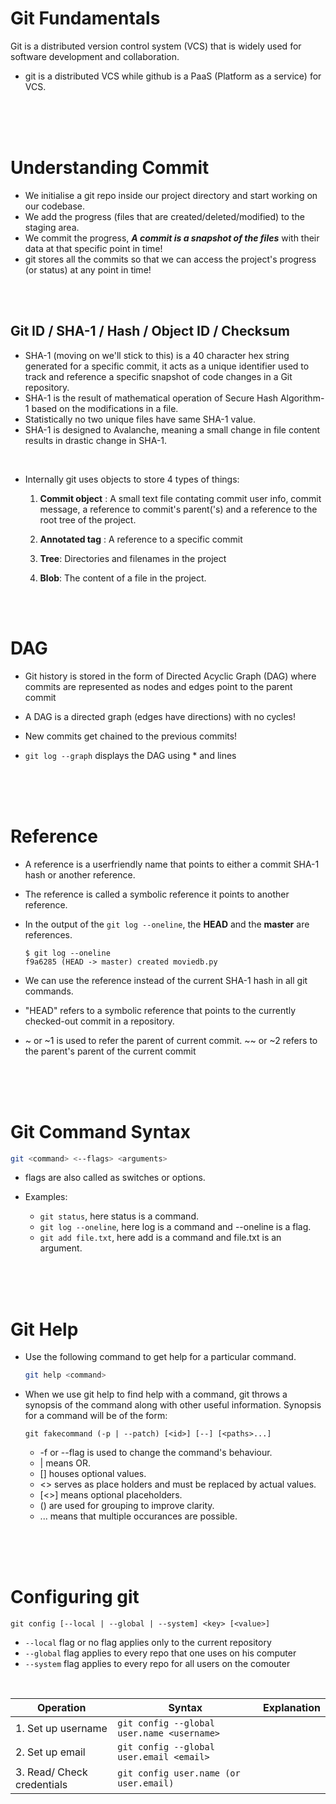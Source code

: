 # Git Fundamentals

Git is a distributed version control system (VCS) that is widely used for software development and collaboration.

- git is a distributed VCS while github is a PaaS (Platform as a service) for VCS.

<br/>
<br/>
<br/>

# Understanding Commit

- We initialise a git repo inside our project directory and start working on our codebase.
- We add the progress (files that are created/deleted/modified) to the staging area.
- We commit the progress, **_A commit is a snapshot of the files_** with their data at that specific point in time!
- git stores all the commits so that we can access the project's progress (or status) at any point in time!

<br/>
<br/>

## Git ID / SHA-1 / Hash / Object ID / Checksum

- SHA-1 (moving on we'll stick to this) is a 40 character hex string generated for a specific commit, it acts as a unique identifier used to track and reference a specific snapshot of code changes in a Git repository.
- SHA-1 is the result of mathematical operation of Secure Hash Algorithm-1 based on the modifications in a file.
- Statistically no two unique files have same SHA-1 value.
- SHA-1 is designed to Avalanche, meaning a small change in file content results in drastic change in SHA-1.

<br>

- Internally git uses objects to store 4 types of things:

  1. **Commit object** : A small text file contating commit user info, commit message, a reference to commit's parent('s) and a reference to the root tree of the project.

  2. **Annotated tag** : A reference to a specific commit

  3. **Tree**: Directories and filenames in the project

  4. **Blob**: The content of a file in the project.

<br>
<br>

# DAG

- Git history is stored in the form of Directed Acyclic Graph (DAG) where commits are represented as nodes and edges point to the parent commit
- A DAG is a directed graph (edges have directions) with no cycles!
- New commits get chained to the previous commits!

- `git log --graph` displays the DAG using \* and lines

<br>
<br>
<br>

# Reference

- A reference is a userfriendly name that points to either a commit SHA-1 hash or another reference.
- The reference is called a symbolic reference it points to another reference.

- In the output of the `git log --oneline`, the **HEAD** and the **master** are references.

  ```
  $ git log --oneline
  f9a6285 (HEAD -> master) created moviedb.py
  ```

- We can use the reference instead of the current SHA-1 hash in all git commands.
- "HEAD" refers to a symbolic reference that points to the currently checked-out commit in a repository.
- ~ or ~1 is used to refer the parent of current commit. ~~ or ~2 refers to the parent's parent of the current commit

<br>
<br>
<br>

# Git Command Syntax

```bash
git <command> <--flags> <arguments>
```

- flags are also called as switches or options.

- Examples:
  - `git status`, here status is a command.
  - `git log --oneline`, here log is a command and --oneline is a flag.
  - `git add file.txt`, here add is a command and file.txt is an argument.

<br/>
<br/>
<br/>

# Git Help

- Use the following command to get help for a particular command.

  ```bash
  git help <command>
  ```

- When we use git help to find help with a command, git throws a synopsis of the command along with other useful information. Synopsis for a command will be of the form:

  ```
  git fakecommand (-p | --patch) [<id>] [--] [<paths>...]
  ```

  - -f or --flag is used to change the command's behaviour.
  - | means OR.
  - [] houses optional values.
  - <> serves as place holders and must be replaced by actual values.
  - [<>] means optional placeholders.
  - () are used for grouping to improve clarity.
  - ... means that multiple occurances are possible.

<br/>
<br/>
<br/>

# Configuring git

```
git config [--local | --global | --system] <key> [<value>]
```

- `--local` flag or no flag applies only to the current repository
- `--global` flag applies to every repo that one uses on his computer
- `--system` flag applies to every repo for all users on the comouter

<br/>

| Operation                  | Syntax                                     | Explanation |
| -------------------------- | ------------------------------------------ | ----------- |
| 1. Set up username         | `git config --global user.name <username>` |             |
| 2. Set up email            | `git config --global user.email <email>`   |             |
| 3. Read/ Check credentials | `git config user.name (or user.email)`     |

<br/>
<br/>
<br/>
